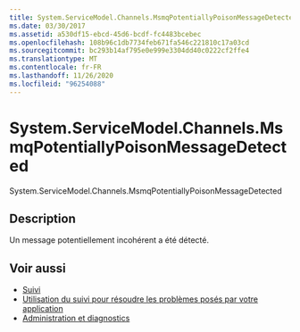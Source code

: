 ```yaml
---
title: System.ServiceModel.Channels.MsmqPotentiallyPoisonMessageDetected
ms.date: 03/30/2017
ms.assetid: a530df15-ebcd-45d6-bcdf-fc4483bcebec
ms.openlocfilehash: 108b96c1db7734feb671fa546c221810c17a03cd
ms.sourcegitcommit: bc293b14af795e0e999e3304dd40c0222cf2ffe4
ms.translationtype: MT
ms.contentlocale: fr-FR
ms.lasthandoff: 11/26/2020
ms.locfileid: "96254088"
---
```

# <a name="systemservicemodelchannelsmsmqpotentiallypoisonmessagedetected"></a>System.ServiceModel.Channels.MsmqPotentiallyPoisonMessageDetected

System.ServiceModel.Channels.MsmqPotentiallyPoisonMessageDetected  
  
## <a name="description"></a>Description  

 Un message potentiellement incohérent a été détecté.  
  
## <a name="see-also"></a>Voir aussi

- [Suivi](index.md)
- [Utilisation du suivi pour résoudre les problèmes posés par votre application](using-tracing-to-troubleshoot-your-application.md)
- [Administration et diagnostics](../index.md)

